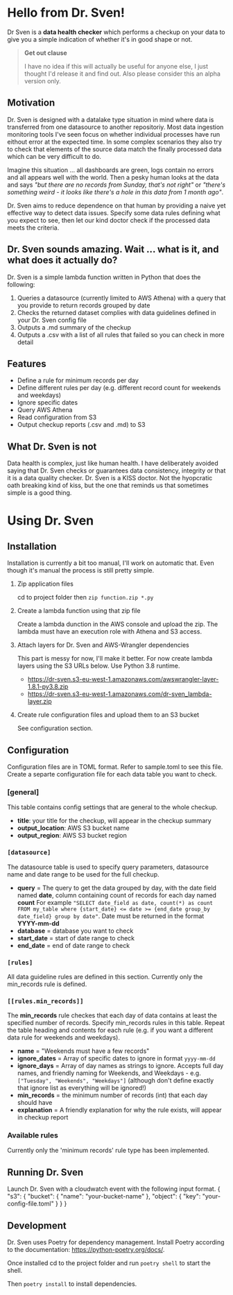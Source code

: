 # Hello from Dr. Sven!
Dr Sven is a **data health checker** which performs a checkup on your data to  give you a simple indication of whether it's in good shape or not.

> **Get out clause**
>
> I have no idea if this will actually be useful for anyone else, I just thought I'd release it and find out. Also please consider this an alpha version only.

## Motivation
Dr. Sven is designed with a datalake type situation in mind where data is transferred from one datasource to another repositoriy. Most data ingestion monitoring tools I've seen focus on whether individual processes have run eithout error at the expected time. In some complex scenarios they also try  to check that elements of the source data match the finally processed data which can be very difficult to do.

Imagine this situation ... all dashboards are green, logs contain no errors and all appears well with the world. Then a pesky human looks at the data and says *"but there are no records from Sunday, that's not right"* or *"there's something weird - it looks like there's a hole in this data from 1 month ago"*.

Dr. Sven aims to reduce dependence on that human by providing a naive yet effective way to detect data issues. Specify some data rules defining what you expect to see, then let our kind doctor check if the processed data meets the criteria.

## Dr. Sven sounds amazing. Wait ... what is it, and what does it actually do?

Dr. Sven is a simple lambda function written in Python that does the following:
1. Queries a datasource (currently limited to AWS Athena) with a query that you provide to return records grouped by date
2. Checks the returned dataset complies with data guidelines defined in your Dr. Sven config file
3. Outputs a .md summary of the checkup
4. Outputs a .csv with a list of all rules that failed so you can check in more detail
 
 ## Features
 - Define a rule for minimum records per day
 - Define different rules per day (e.g. different record count for weekends and weekdays)
 - Ignore specific dates
 - Query AWS Athena
 - Read configuration from S3
 - Output checkup reports (.csv and .md) to S3

## What Dr. Sven is not
 Data health is complex, just like human health. I have deliberately avoided saying that Dr. Sven checks or guarantees data consistency, integrity or that it is a data quality checker. Dr. Sven is a KISS doctor. Not the hyopcratic oath breaking kind of kiss, but the one that reminds us that sometimes simple is a good thing.

 # Using Dr. Sven
 ## Installation
 Installation is currently a bit too manual, I'll work on automatic that. Even though it's manual the process is still pretty simple.
 1. Zip application files

    cd to project folder then `zip function.zip *.py`

 2. Create a lambda function using that zip file
 
    Create a lambda dunction in the AWS console and upload the zip. The lambda must have an execution role with Athena and S3 access.

 3. Attach layers for Dr. Sven and AWS-Wrangler dependencies

    This part is messy for now, I'll make it better. For now create lambda layers using the S3 URLs below. Use Python 3.8 runtime.
    - https://dr-sven.s3-eu-west-1.amazonaws.com/awswrangler-layer-1.8.1-py3.8.zip
    - https://dr-sven.s3-eu-west-1.amazonaws.com/dr-sven_lambda-layer.zip

 4. Create rule configuration files and upload them to an S3 bucket

    See configuration section.


 ## Configuration
 Configuration files are in TOML format. Refer to sample.toml to see this file. Create a separte configuration  file for each data table you want to check.

### [general]
This table contains config settings that are general to the whole checkup.
- **title**: your title for the checkup, will appear in the checkup summary
- **output_location**: AWS S3 bucket name
- **output_region**: AWS S3 bucket region

### `[datasource]`
The datasource table is used to specify query parameters, datasource name and date range to be used for the full checkup.
- **query** = The query to get the data grouped by day, with the date field named **date**, column containing count of records for each day named **count** For example `"SELECT date_field as date, count(*) as count FROM my_table where {start_date} <= date >= {end_date group_by date_field} group by date"`. Date must be returned in the format **YYYY-mm-dd**
- **database** = database you want to check
- **start_date** = start of date range to check
- **end_date** = end of date range to check

### `[rules]`
All data guideline rules are defined in this section. Currently only the min_records rule is defined.
### `[[rules.min_records]]`
 The **min_records** rule checkes that each day of data contains at least the specified number of records. Specify min_records rules in this table. Repeat the table heading and contents for each rule (e.g. if you want a different data rule for weekends and weekdays).

- **name** = "Weekends must have a few records"
- **ignore_dates** = Array of specific dates to ignore in format `yyyy-mm-dd`
- **ignore_days** = Array of day names as strings to ignore. Accepts full day names, and friendly naming for Weekends, and Weekdays - e.g. `["Tuesday", "Weekends", "Weekdays"]` (although don't define exactly that ignore list as everything will be ignored!)
- **min_records** = the minimum number of records (int) that each day should have
- **explanation** = A friendly explanation for why the rule exists, will appear in checkup report

 ### Available rules
 Currently only the 'minimum records' rule type has been implemented.

 ## Running Dr. Sven
 Launch Dr. Sven with a cloudwatch event with the following input format.
 {
  "s3": {
    "bucket": {
      "name": "your-bucket-name"
    },
    "object": {
      "key": "your-config-file.toml"
    }
  }
}

 ## Development
 Dr. Sven uses Poetry for dependency management. Install Poetry according to the documentation: https://python-poetry.org/docs/.

 Once installed cd to the project folder and run
 `poetry shell` to start the shell.

 Then `poetry install` to install dependencies.


